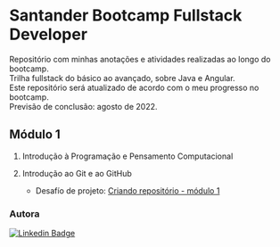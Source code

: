 # Santander Bootcamp Fullstack Developer

Repositório com minhas anotações e atividades realizadas ao longo do bootcamp. <br>
Trilha fullstack do básico ao avançado, sobre Java e Angular. <br>
Este repositório será atualizado de acordo com o meu progresso no bootcamp. <br>
Previsão de conclusão: agosto de 2022.

## Módulo 1

1. Introdução à Programação e Pensamento Computacional

2. Introdução ao Git e ao GitHub

    * Desafío de projeto: [Criando repositório - módulo 1](https://github.com/arlenesantos/Santander-Bootcamp-DIO/tree/main/modulo1) 



### Autora

[![Linkedin Badge](https://img.shields.io/badge/Arlene%20Santos-0077B5?style=for-the-badge&logo=linkedin&logoColor=white&link=https://www.linkedin.com/in/arlenesantos89/)](https://www.linkedin.com/in/arlenesantos89/) 


        